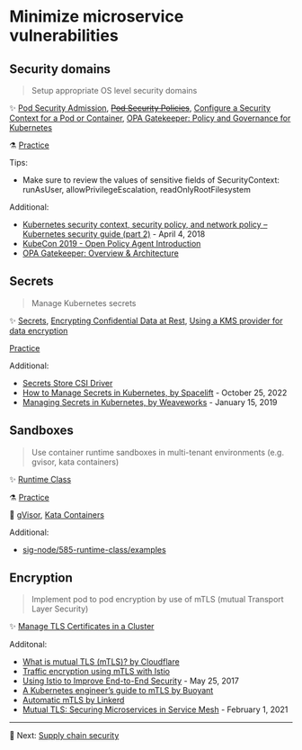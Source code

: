 # Minimize microservice vulnerabilities

## Security domains

> Setup appropriate OS level security domains

✨ [Pod Security Admission](https://kubernetes.io/docs/concepts/security/pod-security-admission/), ~~[Pod Security Policies](https://kubernetes.io/docs/concepts/policy/pod-security-policy/)~~, [Configure a Security Context for a Pod or Container](https://kubernetes.io/docs/tasks/configure-pod-container/security-context/), [OPA Gatekeeper: Policy and Governance for Kubernetes](https://kubernetes.io/blog/2019/08/06/opa-gatekeeper-policy-and-governance-for-kubernetes/)

⚗️ [Practice](practice/4.1-security-domains.md)

Tips:

* Make sure to review the values of sensitive fields of SecurityContext: runAsUser, allowPrivilegeEscalation, readOnlyRootFilesystem

Additional:

* [Kubernetes security context, security policy, and network policy – Kubernetes security guide (part 2)](https://sysdig.com/blog/kubernetes-security-psp-network-policy/) - April 4, 2018
* [KubeCon 2019 - Open Policy Agent Introduction](https://www.youtube.com/watch?v=Yup1FUc2Qn0)
* [OPA Gatekeeper: Overview & Architecture](https://www.openpolicyagent.org/docs/latest/kubernetes-introduction/)

## Secrets

> Manage Kubernetes secrets

✨ [Secrets](https://kubernetes.io/docs/concepts/configuration/secret/), [Encrypting Confidential Data at Rest](https://kubernetes.io/docs/tasks/administer-cluster/encrypt-data/), [Using a KMS provider for data encryption](https://kubernetes.io/docs/tasks/administer-cluster/kms-provider/)

[Practice](practice/4.2-secrets.md)

Additional:

* [Secrets Store CSI Driver](https://secrets-store-csi-driver.sigs.k8s.io/)
* [How to Manage Secrets in Kubernetes, by Spacelift](https://spacelift.io/blog/kubernetes-secrets) - October 25, 2022
* [Managing Secrets in Kubernetes, by Weaveworks](https://www.weave.works/blog/managing-secrets-in-kubernetes) - January 15, 2019

## Sandboxes

> Use container runtime sandboxes in multi-tenant environments (e.g. gvisor, kata containers)

✨ [Runtime Class](https://kubernetes.io/docs/concepts/containers/runtime-class/)

⚗️ [Practice](practice/4.3-sandboxes.md)

🚀 [gVisor](tools/gvisor.md), [Kata Containers](tools/katacontainers.md)

Additional:

* [sig-node/585-runtime-class/examples](https://github.com/kubernetes/enhancements/blob/master/keps/sig-node/585-runtime-class/README.md#examples)

## Encryption

> Implement pod to pod encryption by use of mTLS (mutual Transport Layer Security)

✨ [Manage TLS Certificates in a Cluster](https://kubernetes.io/docs/tasks/tls/managing-tls-in-a-cluster/)

Additonal:

* [What is mutual TLS (mTLS)? by Cloudflare](https://www.cloudflare.com/learning/access-management/what-is-mutual-tls/)
* [Traffic encryption using mTLS with Istio](https://www.istioworkshop.io/11-security/01-mtls/)
* [Using Istio to Improve End-to-End Security](https://istio.io/latest/blog/2017/0.1-auth/) - May 25, 2017
* [A Kubernetes engineer’s guide to mTLS by Buoyant](https://buoyant.io/mtls-guide)
* [Automatic mTLS by Linkerd](https://linkerd.io/2/features/automatic-mtls/)
* [Mutual TLS: Securing Microservices in Service Mesh](https://thenewstack.io/mutual-tls-microservices-encryption-for-service-mesh/) - February 1, 2021

---

🧵 Next: [Supply chain security](5-supply-chain-security.md)
